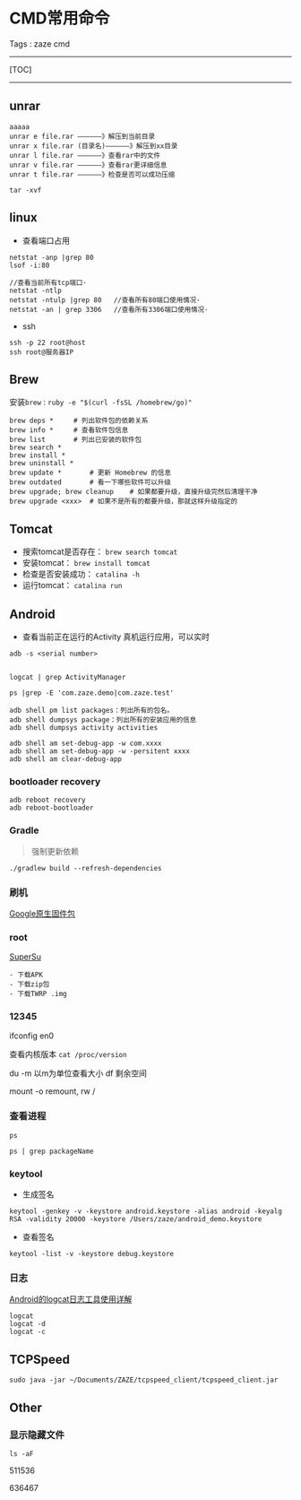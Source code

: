 
# CMD常用命令

Tags : zaze cmd

---

[TOC]

---

## unrar
```
aaaaa
unrar e file.rar ——————》解压到当前目录
unrar x file.rar (目录名)——————》解压到xx目录
unrar l file.rar ——————》查看rar中的文件
unrar v file.rar ——————》查看rar更详细信息
unrar t file.rar ——————》检查是否可以成功压缩

tar -xvf
```


## linux

- 查看端口占用
```
netstat -anp |grep 80
lsof -i:80
 
//查看当前所有tcp端口·
netstat -ntlp   
netstat -ntulp |grep 80   //查看所有80端口使用情况·
netstat -an | grep 3306   //查看所有3306端口使用情况·
```

- ssh
```
ssh -p 22 root@host
ssh root@服务器IP
```


## Brew

安装``brew`` : ``ruby -e "$(curl -fsSL /homebrew/go)"``

```
brew deps *		# 列出软件包的依赖关系
brew info *		# 查看软件包信息
brew list		# 列出已安装的软件包
brew search *
brew install *
brew uninstall *
brew update	*		# 更新 Homebrew 的信息
brew outdated		# 看一下哪些软件可以升级
brew upgrade; brew cleanup    # 如果都要升级，直接升级完然后清理干净
brew upgrade <xxx>	# 如果不是所有的都要升级，那就这样升级指定的

```

## Tomcat

- 搜索tomcat是否存在：
``brew search tomcat``
- 安装tomcat：
``brew install tomcat``
- 检查是否安装成功：
``catalina -h``
- 运行tomcat：
``catalina run``

## Android


- 查看当前正在运行的Activity
真机运行应用，可以实时
```
adb -s <serial number>


logcat | grep ActivityManager

ps |grep -E 'com.zaze.demo|com.zaze.test'

adb shell pm list packages：列出所有的包名。
adb shell dumpsys package：列出所有的安装应用的信息
adb shell dumpsys activity activities

adb shell am set-debug-app -w com.xxxx
adb shell am set-debug-app -w -persitent xxxx
adb shell am clear-debug-app
```
###  bootloader recovery

```
adb reboot recovery
adb reboot-bootloader
```

### Gradle 

> 强制更新依赖
```
./gradlew build --refresh-dependencies
```


### 刷机

[Google原生固件包][1]

### root
[SuperSu][2]

```
- 下载APK
- 下载zip包
- 下载TWRP .img

```

### 12345

ifconfig en0

查看内核版本 ``cat /proc/version``


du -m    以m为单位查看大小
df	剩余空间

mount -o remount, rw /

### 查看进程

``ps``

``ps | grep packageName``

### keytool

- 生成签名
```
keytool -genkey -v -keystore android.keystore -alias android -keyalg RSA -validity 20000 -keystore /Users/zaze/android_demo.keystore

```
- 查看签名
```
keytool -list -v -keystore debug.keystore
```

### 日志
[Android的logcat日志工具使用详解][3]

```
logcat
logcat -d
logcat -c

```

## TCPSpeed

```
sudo java -jar ~/Documents/ZAZE/tcpspeed_client/tcpspeed_client.jar
```

## Other

### 显示隐藏文件

``ls -aF``



511536

636467


  [1]: https://developers.google.com/android/nexus/images
  [2]: http://www.supersu.com/download
  [3]: http://ghoulich.xninja.org/2015/12/08/android_logcat_manual/